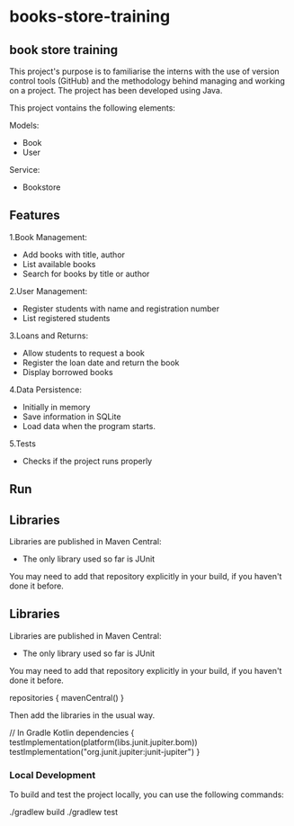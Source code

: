 # books-store-training

## book store training

This project's purpose is to familiarise the interns with the use of version control tools (GitHub) and the methodology behind managing and working on a project.
The project has been developed using Java.

This project vontains the following elements:

Models:
- Book
- User

Service:
- Bookstore

## Features

1.Book Management:

- Add books with title, author
- List available books
- Search for books by title or author

2.User Management:

- Register students with name and registration number
- List registered students

3.Loans and Returns:

- Allow students to request a book
- Register the loan date and return the book
- Display borrowed books

4.Data Persistence:

- Initially in memory
- Save information in SQLite
- Load data when the program starts.

5.Tests

- Checks if the project runs properly


## Run

## Libraries
Libraries are published in Maven Central:
- The only library used so far is JUnit

You may need to add that repository explicitly in your build, if you haven't done it before.

## Libraries
Libraries are published in Maven Central:
- The only library used so far is JUnit

You may need to add that repository explicitly in your build, if you haven't done it before.

repositories { mavenCentral() }


Then add the libraries in the usual way.

// In Gradle Kotlin 
dependencies {
  testImplementation(platform(libs.junit.jupiter.bom))
    testImplementation("org.junit.jupiter:junit-jupiter")
}

### Local Development

To build and test the project locally, you can use the following commands:

./gradlew build
./gradlew test

